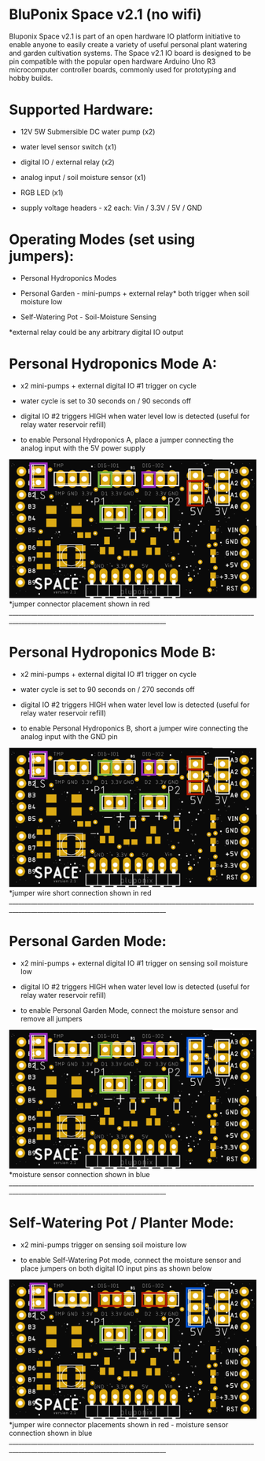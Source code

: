 # BluPonix Space v2.1 (no wifi)

Bluponix Space v2.1 is part of an open hardware IO platform initiative to enable anyone to easily create a variety of useful personal plant watering and garden cultivation systems. 
The Space v2.1 IO board is designed to be pin compatible with the popular open hardware Arduino Uno R3 microcomputer controller boards, commonly used for prototyping and hobby builds.


# Supported Hardware:

- 12V 5W Submersible DC water pump (x2)

- water level sensor switch (x1)

- digital IO / external relay (x2)

- analog input / soil moisture sensor (x1)

- RGB LED (x1)

- supply voltage headers - x2 each: Vin / 3.3V / 5V / GND



# Operating Modes (set using jumpers):

- Personal Hydroponics Modes

- Personal Garden - mini-pumps + external relay* both trigger when soil moisture low

- Self-Watering Pot - Soil-Moisture Sensing

*external relay could be any arbitrary digital IO output



# Personal Hydroponics Mode A:

- x2 mini-pumps + external digital IO #1 trigger on cycle

- water cycle is set to 30 seconds on / 90 seconds off

- digital IO #2 triggers HIGH when water level low is detected (useful for relay water reservoir refill)

- to enable Personal Hydroponics A, place a jumper connecting the analog input with the 5V power supply

<img src='./images/space_2.1_modeA.png' />
*jumper connector placement shown in red
________________________________________________________________________________________________________________________________


# Personal Hydroponics Mode B:

- x2 mini-pumps + external digital IO #1 trigger on cycle

- water cycle is set to 90 seconds on / 270 seconds off

- digital IO #2 triggers HIGH when water level low is detected (useful for relay water reservoir refill)

- to enable Personal Hydroponics B, short a jumper wire connecting the analog input with the GND pin

<img src='./images/space_2.1_modeB.png' />
*jumper wire short connection shown in red
________________________________________________________________________________________________________________________________


# Personal Garden Mode:

- x2 mini-pumps + external digital IO #1 trigger on sensing soil moisture low

- digital IO #2 triggers HIGH when water level low is detected (useful for relay water reservoir refill)

- to enable Personal Garden Mode, connect the moisture sensor and remove all jumpers

<img src='./images/space_2.1_modeC.png' />
*moisture sensor connection shown in blue
________________________________________________________________________________________________________________________________


# Self-Watering Pot / Planter Mode:

- x2 mini-pumps trigger on sensing soil moisture low

- to enable Self-Watering Pot mode, connect the moisture sensor and place jumpers on both digital IO input pins as shown below

<img src='./images/space_2.1_modeD.png' />
*jumper wire connector placements shown in red - moisture sensor connection shown in blue
________________________________________________________________________________________________________________________________
